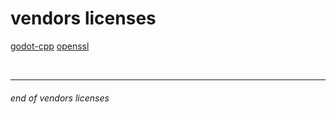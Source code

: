# vendors licenses

[godot-cpp](../addons/bege/licenses/godot-cpp.lic)
[openssl](../addons/bege/licenses/openssl.lic)

<br>

---

###### end of vendors licenses